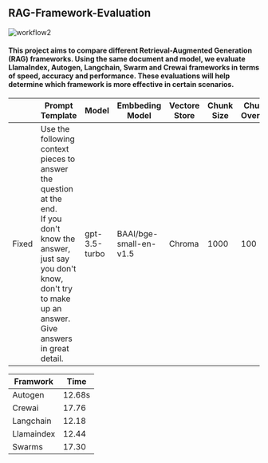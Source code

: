 ## RAG-Framework-Evaluation

![workflow2](https://github.com/user-attachments/assets/c766cd45-2b55-41db-9929-a6c0d1fae8e7)

#### This project aims to compare different Retrieval-Augmented Generation (RAG) frameworks. Using the same document and model, we evaluate LlamaIndex, Autogen, Langchain, Swarm and Crewai frameworks in terms of speed, accuracy and performance. These evaluations will help determine which framework is more effective in certain scenarios.




|       | Prompt Template | Model | Embbeding Model | Vectore Store | Chunk Size | Chunk Overlap |
|-------|-----------------|-------|-----------------|---------------|------------|---------------|
| Fixed | Use the following context pieces to answer the question at the end.<br> If you don't know the answer, just say you don't know, don't try to make up an answer.<br> Give answers in great detail. |gpt-3.5-turbo|BAAI/bge-small-en-v1.5|Chroma|1000|100|


| Framwork | Time |
|----------|----------|
| Autogen  | 12.68s  |
| Crewai   | 17.76   | 
| Langchain  | 12.18  | 
| Llamaindex  | 12.44  | 
| Swarms  | 17.30  |
